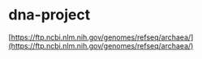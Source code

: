 # dna-project

[https://ftp.ncbi.nlm.nih.gov/genomes/refseq/archaea/](https://ftp.ncbi.nlm.nih.gov/genomes/refseq/archaea/)

